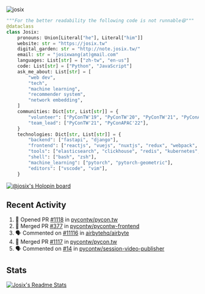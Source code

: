 ![josix](https://komarev.com/ghpvc/?username=josix)
```python
"""For the better readability the following code is not runnable😆"""
@dataclass
class Josix:
    pronouns: Union[Literal["he"], Literal["him"]]
    website: str = "https://josix.tw"
    digital_garden: str = "http://note.josix.tw/"
    email: str = "josixwang(at)gmail.com"
    languages: List[str] = ["zh-tw", "en-us"]
    code: List[str] = ["Python", "JavaScript"]
    ask_me_about: List[str] = [
        "web dev",
        "tech",
        "machine learning",
        "recommender system",
        "network embedding",
    ]
    communities: Dict[str, List[str]] = {
        "volunteer": ["PyConTW'19", "PyConTW'20", "PyConTW'21", "PyConAPAC'22"],
        "team_lead": ["PyConTW'21", "PyConAPAC'22"],
    }
    technologies: Dict[str, List[str]] = {
        "backend": ["fastapi", "django"],
        "frontend": ["reactjs", "vuejs", "nuxtjs", "redux", "webpack", "tailwindcss"],
        "tools": ["elasticsearch", "clickhouse", "redis", "kubernetes", "docker"],
        "shell": ["bash", "zsh"],
        "machine_learning": ["pytorch", "pytorch-geometric"],
        "editors": ["vscode", "vim"],
    }
```
[![@josix's Holopin board](https://holopin.io/api/user/board?user=josix)](https://holopin.io/@josix)

## Recent Activity
<!--START_SECTION:activity-->
1. 💪 Opened PR [#1118](https://github.com/pycontw/pycon.tw/pull/1118) in [pycontw/pycon.tw](https://github.com/pycontw/pycon.tw)
2. 🎉 Merged PR [#377](https://github.com/pycontw/pycontw-frontend/pull/377) in [pycontw/pycontw-frontend](https://github.com/pycontw/pycontw-frontend)
3. 🗣 Commented on [#11116](https://github.com/airbytehq/airbyte/issues/11116) in [airbytehq/airbyte](https://github.com/airbytehq/airbyte)
4. 🎉 Merged PR [#1117](https://github.com/pycontw/pycon.tw/pull/1117) in [pycontw/pycon.tw](https://github.com/pycontw/pycon.tw)
5. 🗣 Commented on [#14](https://github.com/pycontw/session-video-publisher/issues/14) in [pycontw/session-video-publisher](https://github.com/pycontw/session-video-publisher)
<!--END_SECTION:activity-->



## Stats
[![Josix's Readme Stats](https://github-readme-stats.vercel.app/api?username=josix&show_icons=true&theme=default&count_private=true&card_width=400)](https://github.com/anuraghazra/github-readme-stats)

